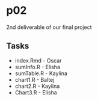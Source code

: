 # p02
2nd deliverable of our final project
## Tasks

* index.Rmd - Oscar
* sumInfo.R - Elisha
* sumTable.R - Kaylina
* chart1.R - Baltej
* chart2.R - Kaylina
* Chart3.R - Elisha
